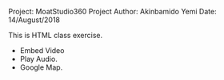 Project: MoatStudio360 Project
Author: Akinbamido Yemi
Date: 14/August/2018

This is HTML class exercise.

- Embed Video
- Play Audio.
- Google Map.